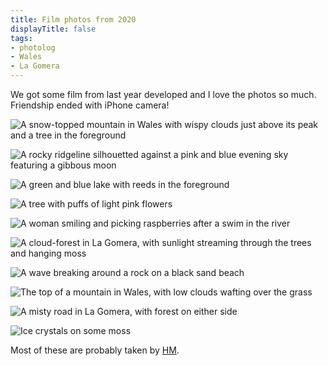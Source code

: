 ```yaml
---
title: Film photos from 2020 
displayTitle: false
tags: 
- photolog
- Wales
- La Gomera
---
```


We got some film from last year developed and I love the photos so much. Friendship ended with iPhone camera!

![A snow-topped mountain in Wales with wispy clouds just above its peak and a tree in the foreground](https://d2w9rnfcy7mm78.cloudfront.net/11456765/original_869697b38c4bfb624450f86409d14574.jpg?1617615371?bc=0)

![A rocky ridgeline silhouetted against a pink and blue evening sky featuring a gibbous moon](https://d2w9rnfcy7mm78.cloudfront.net/11456764/original_ee089046311d158d93c275c2c78f9358.jpg?1617615371?bc=0)

![A green and blue lake with reeds in the foreground](https://d2w9rnfcy7mm78.cloudfront.net/11456769/original_016d09e1528137037f6131bba9a5f93b.jpg?1617615378?bc=0)

![A tree with puffs of light pink flowers](https://d2w9rnfcy7mm78.cloudfront.net/11456761/original_51518e3b45289c13d0a2f571e1b7aa49.jpg?1617615405?bc=0)

![A woman smiling and picking raspberries after a swim in the river](https://d2w9rnfcy7mm78.cloudfront.net/11456759/original_89106beaeda4c39d33dc7a801a6fca72.jpg?1617615368?bc=0)

![A cloud-forest in La Gomera, with sunlight streaming through the trees and hanging moss](https://d2w9rnfcy7mm78.cloudfront.net/11456766/original_643b87918a3c419aa2545980408e8b7c.jpg?1617615372?bc=0)

![A wave breaking around a rock on a black sand beach](https://d2w9rnfcy7mm78.cloudfront.net/11456762/original_d433ad5586c70a52682e4af69c88571a.jpg?1617615406?bc=0)

![The top of a mountain in Wales, with low clouds wafting over the grass](https://d2w9rnfcy7mm78.cloudfront.net/11456760/original_2fe993e54b433db4fc457626f74f048e.jpg?1617615369?bc=0)

![A misty road in La Gomera, with forest on either side](https://d2w9rnfcy7mm78.cloudfront.net/11456763/original_17e9911a0df90884401db30dc6947e81.jpg?1617615370?bc=0)

![Ice crystals on some moss](https://d2w9rnfcy7mm78.cloudfront.net/11456767/original_9d5a5a0331e341c27273e4f207e80532.jpg?1617615377?bc=0)

Most of these are probably taken by [HM](https://www.melnycz.uk/).